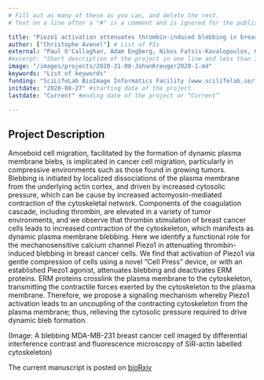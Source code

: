 ```yaml
---
# Fill out as many of these as you can, and delete the rest.
# Text on a line after a "#" is a comment and is ignored for the published page.

title: "Piezo1 activation attenuates thrombin-induced blebbing in breast cancer cells"
author: ["Christophe Avenel"] # List of PIs
external: "Paul O'Callaghan, Adam Engberg, Nikos Fatsis-Kavalopoulos, Gonzalo Sanchez, Olof Idevall-Hagren, and Johan Kreuger, Department of Medical Cell Biology, Uppsala University"
#excerpt: "Short description of the project in one line and less than 35 words"
image: "/images/projects/2020-31-08-JohanKreuger2020-1.md"
keywords: "List of keywords"
funding: "SciLifeLab BioImage Informatics Facility (www.scilifelab.se/facilities/bioimage-informatics)"
initdate: "2020-08-27" #starting date of the project
lastdate: "Current" #ending date of the project or “Current”

---
```


## Project Description
Amoeboid cell migration, facilitated by the formation of dynamic plasma membrane blebs, is implicated in cancer cell migration, particularly in compressive environments such as those found in growing tumors. Blebbing is initiated by localized dissociations of the plasma membrane from the underlying actin cortex, and driven by increased cytosolic pressure, which can be cause by increased actomyosin-mediated contraction of the cytoskeletal network. Components of the coagulation cascade, including thrombin, are elevated in a variety of tumor environments, and we observe that thrombin stimulation of breast cancer cells leads to increased contraction of the cytoskeleton, which manifests as dynamic plasma membrane blebbing.  Here we identify a functional role for the mechanosensitive calcium channel Piezo1 in attenuating thrombin-induced blebbing in breast cancer cells. We find that activation of Piezo1 via gentle compression of cells using a novel “Cell Press” device, or with an established Piezo1 agonist, attenuates blebbing and deactivates ERM proteins. ERM proteins crosslink the plasma membrane to the cytoskeleton, transmitting the contractile forces exerted by the cytoskeleton to the plasma membrane. Therefore, we propose a signaling mechanism whereby Piezo1 activation leads to an uncoupling of the contracting cytoskeleton from the plasma membrane; thus, relieving the cytosolic pressure required to drive dynamic bleb formation. 

(Image: A blebbing MDA-MB-231 breast cancer cell imaged by differential interference contrast and fluorescence microscopy of SiR-actin labelled cytoskeleton)

The current manuscript is posted on [bioRxiv](https://www.biorxiv.org/content/10.1101/2020.04.30.068338v1)

